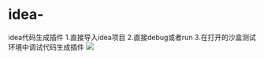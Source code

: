 # idea-
idea代码生成插件
1.直接导入idea项目
2.直接debug或者run
3.在打开的沙盒测试环境中调试代码生成插件
<img src="https://timgsa.baidu.com/timg?image&quality=80&size=b9999_10000&sec=1544384254028&di=24ae241b4d302a9579a990cb6d53f2a0&imgtype=0&src=http%3A%2F%2F5b0988e595225.cdn.sohucs.com%2Fimages%2F20181130%2F5f3653e586c14bccb9b0028ec191f32b.jpeg">
